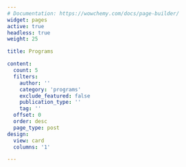 ```yaml
---
# Documentation: https://wowchemy.com/docs/page-builder/
widget: pages
active: true
headless: true
weight: 25

title: Programs

content:
  count: 5
  filters:
    author: ''
    category: 'programs'
    exclude_featured: false
    publication_type: ''
    tag: ''
  offset: 0
  order: desc
  page_type: post
design:
  view: card
  columns: '1'

---
```


